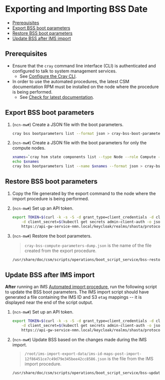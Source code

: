 # Exporting and Importing BSS Date

- [Prerequisites](#prerequisites)
- [Export BSS boot parameters](#export-bss-boot-parameters)
- [Restore BSS boot parameters](#restore-bss-boot-parameters)
- [Update BSS after IMS import](#update-bss-after-ims-import)

## Prerequisites

- Ensure that the `cray` command line interface (CLI) is authenticated and configured to talk to system management services.
  - See [Configure the Cray CLI](../configure_cray_cli.md).
- In order to use the automated procedures, the latest CSM documentation RPM must be installed on the node where the procedure is being performed.
  - See [Check for latest documentation](../../update_product_stream/README.md#check-for-latest-documentation).

## Export BSS boot parameters

1. (`ncn-mw#`) Create a JSON file with the boot parameters.

   ```bash
   cray bss bootparameters list --format json > cray-bss-boot-parameters-dump.json
   ```

1. (`ncn-mw#`) Create a JSON file with the boot parameters for only the compute nodes.

   ```bash
   xnames=`cray hsm state components list --type Node --role Compute --format json | jq -r '.[] | map(.ID) | join(",")'`
   echo $xnames
   cray bss bootparameters list --name $xnames --format json > cray-bss-compute-boot-parameters-dump.json
   ```

## Restore BSS boot parameters

1. Copy the file generated by the export command to the node where the import procedure is being performed.

1. (`ncn-mw#`) Set up an API token.

   ```bash
   export TOKEN=$(curl -k -s -S -d grant_type=client_credentials -d client_id=admin-client \
       -d client_secret=$(kubectl get secrets admin-client-auth -o jsonpath='{.data.client-secret}' | base64 -d) \
       https://api-gw-service-nmn.local/keycloak/realms/shasta/protocol/openid-connect/token | jq -r '.access_token')
   ```

1. (`ncn-mw#`) Restore the boot parameters.

   > `cray-bss-compute-parameters-dump.json` is the name of the file created from the export procedure.

   ```bash
   /usr/share/doc/csm/scripts/operations/boot_script_service/bss-restore-bootparameters.sh cray-bss-compute-parameters-dump.json
   ```

## Update BSS after IMS import

**After** running an IMS
[Automated import procedure](../image_management/Exporting_and_Importing_IMS_Data.md#automated-import-procedure),
run the following script to update the BSS boot parameters.
The IMS import script should have generated a file containing the IMS ID and S3 `etag` mappings -- it is displayed near
the end of the script output.

1. (`ncn-mw#`) Set up an API token.

   ```bash
   export TOKEN=$(curl -k -s -S -d grant_type=client_credentials -d client_id=admin-client \
       -d client_secret=$(kubectl get secrets admin-client-auth -o jsonpath='{.data.client-secret}' | base64 -d) \
       https://api-gw-service-nmn.local/keycloak/realms/shasta/protocol/openid-connect/token | jq -r '.access_token')
   ```

1. (`ncn-mw#`) Update BSS based on the changes made during the IMS import.

   > `/root/ims-import-export-data/ims-id-maps-post-import-12f86451ce7c49d79e345bee42cc8586.json` is the file from the IMS import procedure.

   ```bash
   /usr/share/doc/csm/scripts/operations/boot_script_service/bss-update-ids-egags.py /root/ims-import-export-data/ims-id-maps-post-import-12f86451ce7c49d79e345bee42cc8586.json
   ```
